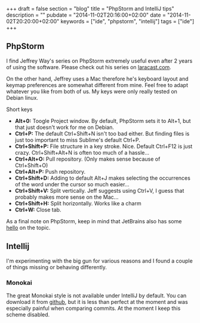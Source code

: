 +++
draft = false
section = "blog"
title = "PhpStorm and IntelliJ tips"
description = ""
pubdate = "2014-11-02T20:16:00+02:00"
date = "2014-11-02T20:20:00+02:00"
keywords = ["ide", "phpstorm", "intellij"]
tags = ["ide"]
+++

PhpStorm
--------

I find Jeffrey Way's series on PhpStorm extremely useful even after 2 years of using the software. Please
check out his series on [laracast.com](https://laracasts.com/series/how-to-be-awesome-in-phpstorm).

On the other hand, Jeffrey uses a Mac therefore he's keyboard layout and keymap preferences are somewhat different from 
mine. Feel free to adapt whatever you like from both of us. My keys were only really tested on Debian linux.

Short keys

 * **Alt+0:** Toogle Project window. By default, PhpStorm sets it to Alt+1, but that just doesn't work for me on Debian.
 * **Ctrl+P:** The default Ctrl+Shift+N isn't too bad either. But finding files is just too  important to miss Sublime's 
 default Ctrl+P.
 * **Ctrl+Shift+P:** File structure in a key stroke. Nice. Default Ctrl+F12 is just crazy. Ctrl+Shift+Alt+N is often too 
 much of a hassle...
 * **Ctrl+Alt+O:** Pull repository. (Only makes sense because of Ctrl+Shift+O)
 * **Ctrl+Alt+P:** Push repository.
 * **Ctrl+Shift+D:** Adding to default Alt+J makes selecting the occurrences of the word under the cursor so much 
 easier...
 * **Ctrl+Shift+V:** Split vertically. Jeff suggests using Ctrl+V, I guess that probably makes more sense on the Mac...
 * **Ctrl+Shift+H:** Split horizontally. Works like a charm
 * **Ctrl+W:** Close tab.

As a final note on PhpStorm, keep in mind that JetBrains also has some 
[hello](https://www.jetbrains.com/phpstorm/documentation/phpstorm-video-tutorials.jsp) on the topic.


Intellij
--------

I'm experimenting with the big gun for various reasons and I found a couple of things missing or behaving differently.

### Monokai ###

The great Monokai style is not available under IntelliJ by default. You can download it from 
[github](https://github.com/y3sh/Intellij-Colors-Sublime-Monokai), but it is less than perfect at the moment and was 
especially painful when comparing commits. At the moment I keep this scheme disabled.


